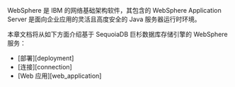 [^_^]:
    webSphere Readme

WebSphere 是 IBM 的网络基础架构软件，其包含的 WebSphere Application Server 是面向企业应用的灵活且高度安全的 Java 服务器运行时环境。

本章文档将从如下方面介绍基于 SequoiaDB 巨杉数据库存储引擎的 WebSphere 服务：

- [部署][deployment]
- [连接][connection]
- [Web 应用][web_application]



[^_^]:
     本文使用的所有引用及链接
[deployment]:manual/Manual/Webserverapp/Websphere/deployment.md
[connection]:manual/Manual/Webserverapp/Websphere/connection.md
[web_application]:manual/Manual/Webserverapp/Websphere/web_application.md